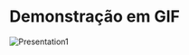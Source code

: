 # Demonstração em GIF
![Presentation1](https://github.com/jermesonf/prjArraySimples/assets/45910656/7fdb6ab3-e4b5-46bd-8884-0da5ee3b7131)
